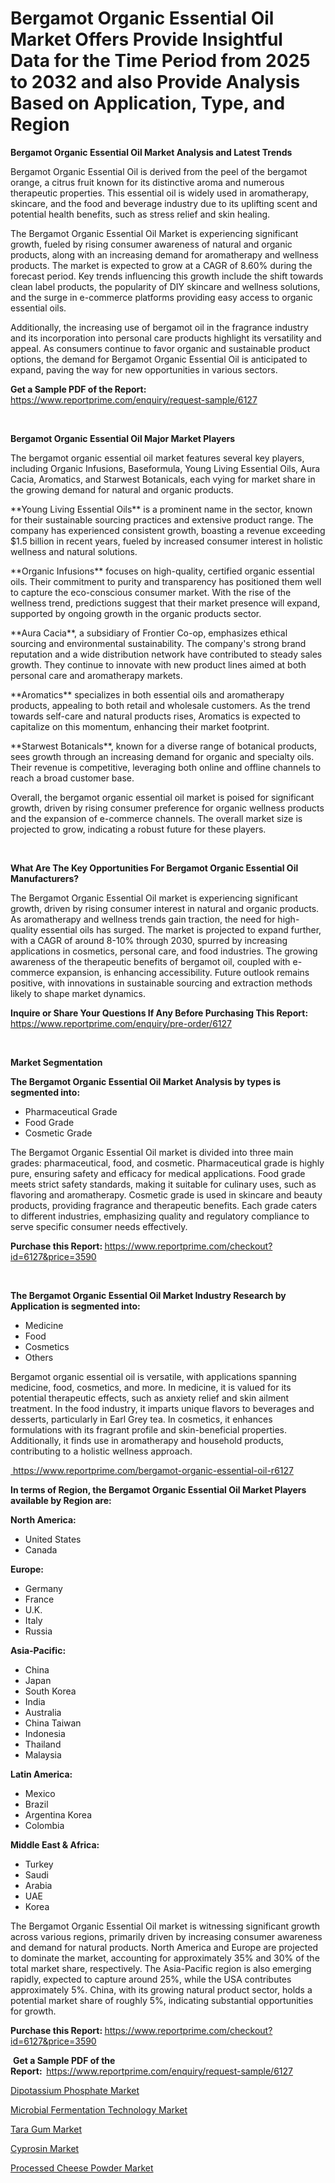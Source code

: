 <p><h1>Bergamot Organic Essential Oil Market Offers Provide Insightful Data for the Time Period from 2025 to 2032 and also Provide Analysis Based on Application, Type, and Region</h1></p><p><strong>Bergamot Organic Essential Oil Market Analysis and Latest Trends</strong></p>
<p><p>Bergamot Organic Essential Oil is derived from the peel of the bergamot orange, a citrus fruit known for its distinctive aroma and numerous therapeutic properties. This essential oil is widely used in aromatherapy, skincare, and the food and beverage industry due to its uplifting scent and potential health benefits, such as stress relief and skin healing.</p><p>The Bergamot Organic Essential Oil Market is experiencing significant growth, fueled by rising consumer awareness of natural and organic products, along with an increasing demand for aromatherapy and wellness products. The market is expected to grow at a CAGR of 8.60% during the forecast period. Key trends influencing this growth include the shift towards clean label products, the popularity of DIY skincare and wellness solutions, and the surge in e-commerce platforms providing easy access to organic essential oils.</p><p>Additionally, the increasing use of bergamot oil in the fragrance industry and its incorporation into personal care products highlight its versatility and appeal. As consumers continue to favor organic and sustainable product options, the demand for Bergamot Organic Essential Oil is anticipated to expand, paving the way for new opportunities in various sectors.</p></p>
<p><strong>Get a Sample PDF of the Report:&nbsp;</strong> <a href="https://www.reportprime.com/enquiry/request-sample/6127?utm_campaign=2008&utm_medium=2&utm_source=Github&utm_content=ia&utm_term=19032025&utm_id=bergamot-organic-essential-oil">https://www.reportprime.com/enquiry/request-sample/6127</a></p>
<p>&nbsp;</p>
<p><strong>Bergamot Organic Essential Oil Major Market Players</strong></p>
<p><p>The bergamot organic essential oil market features several key players, including Organic Infusions, Baseformula, Young Living Essential Oils, Aura Cacia, Aromatics, and Starwest Botanicals, each vying for market share in the growing demand for natural and organic products.</p><p>**Young Living Essential Oils** is a prominent name in the sector, known for their sustainable sourcing practices and extensive product range. The company has experienced consistent growth, boasting a revenue exceeding $1.5 billion in recent years, fueled by increased consumer interest in holistic wellness and natural solutions.</p><p>**Organic Infusions** focuses on high-quality, certified organic essential oils. Their commitment to purity and transparency has positioned them well to capture the eco-conscious consumer market. With the rise of the wellness trend, predictions suggest that their market presence will expand, supported by ongoing growth in the organic products sector.</p><p>**Aura Cacia**, a subsidiary of Frontier Co-op, emphasizes ethical sourcing and environmental sustainability. The company's strong brand reputation and a wide distribution network have contributed to steady sales growth. They continue to innovate with new product lines aimed at both personal care and aromatherapy markets.</p><p>**Aromatics** specializes in both essential oils and aromatherapy products, appealing to both retail and wholesale customers. As the trend towards self-care and natural products rises, Aromatics is expected to capitalize on this momentum, enhancing their market footprint.</p><p>**Starwest Botanicals**, known for a diverse range of botanical products, sees growth through an increasing demand for organic and specialty oils. Their revenue is competitive, leveraging both online and offline channels to reach a broad customer base.</p><p>Overall, the bergamot organic essential oil market is poised for significant growth, driven by rising consumer preference for organic wellness products and the expansion of e-commerce channels. The overall market size is projected to grow, indicating a robust future for these players.</p></p>
<p>&nbsp;</p>
<p><strong>What Are The Key Opportunities For Bergamot Organic Essential Oil Manufacturers?</strong></p>
<p><p>The Bergamot Organic Essential Oil market is experiencing significant growth, driven by rising consumer interest in natural and organic products. As aromatherapy and wellness trends gain traction, the need for high-quality essential oils has surged. The market is projected to expand further, with a CAGR of around 8-10% through 2030, spurred by increasing applications in cosmetics, personal care, and food industries. The growing awareness of the therapeutic benefits of bergamot oil, coupled with e-commerce expansion, is enhancing accessibility. Future outlook remains positive, with innovations in sustainable sourcing and extraction methods likely to shape market dynamics.</p></p>
<p><strong>Inquire or Share Your Questions If Any Before Purchasing This Report:</strong> <a href="https://www.reportprime.com/enquiry/pre-order/6127?utm_campaign=2008&utm_medium=2&utm_source=Github&utm_content=ia&utm_term=19032025&utm_id=bergamot-organic-essential-oil">https://www.reportprime.com/enquiry/pre-order/6127</a></p>
<p>&nbsp;</p>
<p><strong>Market Segmentation</strong></p>
<p><strong>The Bergamot Organic Essential Oil Market Analysis by types is segmented into:</strong></p>
<p><ul><li>Pharmaceutical Grade</li><li>Food Grade</li><li>Cosmetic Grade</li></ul></p>
<p><p>The Bergamot Organic Essential Oil market is divided into three main grades: pharmaceutical, food, and cosmetic. Pharmaceutical grade is highly pure, ensuring safety and efficacy for medical applications. Food grade meets strict safety standards, making it suitable for culinary uses, such as flavoring and aromatherapy. Cosmetic grade is used in skincare and beauty products, providing fragrance and therapeutic benefits. Each grade caters to different industries, emphasizing quality and regulatory compliance to serve specific consumer needs effectively.</p></p>
<p><strong>Purchase this Report:&nbsp;</strong><a href="https://www.reportprime.com/checkout?id=6127&price=3590&utm_campaign=2008&utm_medium=2&utm_source=Github&utm_content=ia&utm_term=19032025&utm_id=bergamot-organic-essential-oil">https://www.reportprime.com/checkout?id=6127&price=3590</a></p>
<p>&nbsp;</p>
<p><strong>The Bergamot Organic Essential Oil Market Industry Research by Application is segmented into:</strong></p>
<p><ul><li>Medicine</li><li>Food</li><li>Cosmetics</li><li>Others</li></ul></p>
<p><p>Bergamot organic essential oil is versatile, with applications spanning medicine, food, cosmetics, and more. In medicine, it is valued for its potential therapeutic effects, such as anxiety relief and skin ailment treatment. In the food industry, it imparts unique flavors to beverages and desserts, particularly in Earl Grey tea. In cosmetics, it enhances formulations with its fragrant profile and skin-beneficial properties. Additionally, it finds use in aromatherapy and household products, contributing to a holistic wellness approach.</p></p>
<p><a href="https://www.reportprime.com/bergamot-organic-essential-oil-r6127?utm_campaign=2008&utm_medium=2&utm_source=Github&utm_content=ia&utm_term=19032025&utm_id=bergamot-organic-essential-oil">&nbsp;https://www.reportprime.com/bergamot-organic-essential-oil-r6127</a></p>
<p><strong>In terms of Region, the Bergamot Organic Essential Oil Market Players available by Region are:</strong></p>
<p>
    <p> <strong> North America: </strong>
        <ul>
            <li>United States</li>
            <li>Canada</li>
        </ul>
        </p> 
    <p> <strong> Europe: </strong>
        <ul>
            <li>Germany</li>
            <li>France</li>
            <li>U.K.</li>
            <li>Italy</li>
            <li>Russia</li>
        </ul>
        </p> 
    <p> <strong> Asia-Pacific: </strong>
        <ul>
            <li>China</li>
            <li>Japan</li>
            <li>South Korea</li>
            <li>India</li>
            <li>Australia</li>
            <li>China Taiwan</li>
            <li>Indonesia</li>
            <li>Thailand</li>
            <li>Malaysia</li>
        </ul>
        </p> 
    <p> <strong> Latin America: </strong>
        <ul>
            <li>Mexico</li>
            <li>Brazil</li>
            <li>Argentina Korea</li>
            <li>Colombia</li>
        </ul>
        </p> 
    <p> <strong> Middle East & Africa: </strong>
        <ul>
            <li>Turkey</li>
            <li>Saudi</li>
            <li>Arabia</li>
            <li>UAE</li>
            <li>Korea</li>
        </ul>
    </p>
    </p>
<p><p>The Bergamot Organic Essential Oil market is witnessing significant growth across various regions, primarily driven by increasing consumer awareness and demand for natural products. North America and Europe are projected to dominate the market, accounting for approximately 35% and 30% of the total market share, respectively. The Asia-Pacific region is also emerging rapidly, expected to capture around 25%, while the USA contributes approximately 5%. China, with its growing natural product sector, holds a potential market share of roughly 5%, indicating substantial opportunities for growth.</p></p>
<p><strong>Purchase this Report: </strong><a href="https://www.reportprime.com/checkout?id=6127&price=3590&utm_campaign=2008&utm_medium=2&utm_source=Github&utm_content=ia&utm_term=19032025&utm_id=bergamot-organic-essential-oil">https://www.reportprime.com/checkout?id=6127&price=3590</a></p>
<p>&nbsp;<strong>Get a Sample PDF of the Report:&nbsp;&nbsp;</strong><a href="https://www.reportprime.com/enquiry/request-sample/6127?utm_campaign=2008&utm_medium=2&utm_source=Github&utm_content=ia&utm_term=19032025&utm_id=bergamot-organic-essential-oil">https://www.reportprime.com/enquiry/request-sample/6127</a></p>
<p><strong></strong></p>
<p><p><a href="https://github.com/idranalexie/Market-Research-Report-List-1/blob/main/dipotassium-phosphate-market.md?utm_campaign=2008&utm_medium=2&utm_source=Github&utm_content=ia&utm_term=19032025&utm_id=bergamot-organic-essential-oil">Dipotassium Phosphate Market</a></p><p><a href="https://github.com/tyreinhssan/Market-Research-Report-List-1/blob/main/microbial-fermentation-technology-market.md?utm_campaign=2008&utm_medium=2&utm_source=Github&utm_content=ia&utm_term=19032025&utm_id=bergamot-organic-essential-oil">Microbial Fermentation Technology Market</a></p><p><a href="https://github.com/hiwatchucuy/Market-Research-Report-List-1/blob/main/tara-gum-market.md?utm_campaign=2008&utm_medium=2&utm_source=Github&utm_content=ia&utm_term=19032025&utm_id=bergamot-organic-essential-oil">Tara Gum Market</a></p><p><a href="https://github.com/ftnlewins/Market-Research-Report-List-1/blob/main/cyprosin-market.md?utm_campaign=2008&utm_medium=2&utm_source=Github&utm_content=ia&utm_term=19032025&utm_id=bergamot-organic-essential-oil">Cyprosin Market</a></p><p><a href="https://github.com/rempemelon5k/Market-Research-Report-List-1/blob/main/processed-cheese-powder-market.md?utm_campaign=2008&utm_medium=2&utm_source=Github&utm_content=ia&utm_term=19032025&utm_id=bergamot-organic-essential-oil">Processed Cheese Powder Market</a></p></p>